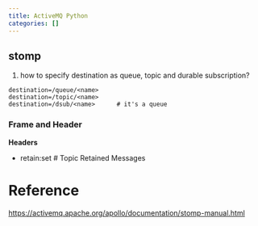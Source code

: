 ```yaml
---
title: ActiveMQ Python
categories: []
---
```



## stomp


1. how to specify destination as queue, topic and durable subscription?
```
destination=/queue/<name>
destination=/topic/<name>
destination=/dsub/<name>      # it's a queue
```


### Frame and Header


**Headers**
- retain:set  # Topic Retained Messages

# Reference

https://activemq.apache.org/apollo/documentation/stomp-manual.html


